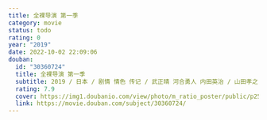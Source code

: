 ```yaml
---
title: 全裸导演 第一季
category: movie
status: todo
rating: 0
year: "2019"
date: 2022-10-02 22:09:06
douban:
  id: "30360724"
  title: 全裸导演 第一季
  subtitle: 2019 / 日本 / 剧情 情色 传记 / 武正晴 河合勇人 内田英治 / 山田孝之 满岛真之介
  rating: 7.9
  cover: https://img1.doubanio.com/view/photo/m_ratio_poster/public/p2567773290.jpg
  link: https://movie.douban.com/subject/30360724/
---
```



